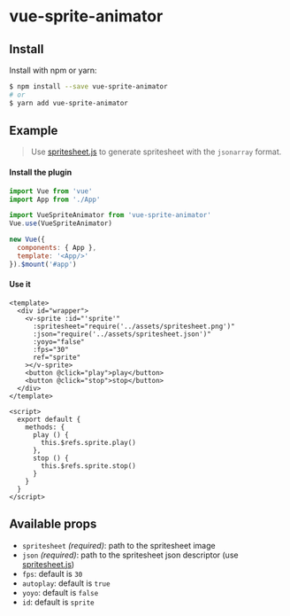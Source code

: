 # vue-sprite-animator


## Install

Install with npm or yarn:

```sh
$ npm install --save vue-sprite-animator
# or
$ yarn add vue-sprite-animator
```

## Example

> Use [spritesheet.js](https://github.com/krzysztof-o/spritesheet.js/) to generate spritesheet with the `jsonarray` format.

#### Install the plugin

```js
import Vue from 'vue'
import App from './App'

import VueSpriteAnimator from 'vue-sprite-animator'
Vue.use(VueSpriteAnimator)

new Vue({
  components: { App },
  template: '<App/>'
}).$mount('#app')
```

#### Use it

```vue
<template>
  <div id="wrapper">
    <v-sprite :id="'sprite'"
      :spritesheet="require('../assets/spritesheet.png')"
      :json="require('../assets/spritesheet.json')"
      :yoyo="false"
      :fps="30"
      ref="sprite"
    ></v-sprite>
    <button @click="play">play</button>
    <button @click="stop">stop</button>
  </div>
</template>

<script>
  export default {
    methods: {
      play () {
        this.$refs.sprite.play()
      },
      stop () {
        this.$refs.sprite.stop()
      }
    }
  }
</script>
```

## Available props

* `spritesheet` *(required)*: path to the spritesheet image
* `json` *(required)*: path to the spritesheet json descriptor (use [spritesheet.js](https://github.com/krzysztof-o/spritesheet.js/))
* `fps`: default is `30`
* `autoplay`: default is `true`
* `yoyo`: default is `false`
* `id`: default is `sprite`
